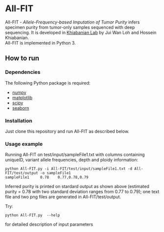 
# All-FIT

All-FIT - *Allele-Frequency-based Imputation of Tumor Purity* infers specimen purity from tumor-only samples sequenced with deep sequencing. It is developed in [Khiabanian Lab](http://khiabanian-lab.org/) by Jui Wan Loh and Hossein Khiabanian.<br/>
All-FIT is implemented in Python 3.

## How to run

### Dependencies

The following Python package is required:

- [numpy](http://www.numpy.org)
- [matplotlib](https://matplotlib.org/)
- [scipy](https://www.scipy.org/install.html)
- [seaborn](https://pypi.org/project/seaborn/)

### Installation

Just clone this repository and run All-FIT as described below.

### Usage example

Running All-FIT on test/input/sampleFile1.txt with columns containing uniqueID, variant allele frequencies, depth and ploidy information:

```
python All-FIT.py -i All-FIT/test/input/sampleFile1.txt -d All-FIT/test/output -o sampleFile1
sampleFile1     0.78    0.77,0.78,0.79
```

Inferred purity is printed on stardard output as shown above (estimated purity = 0.78 with two standard deviation ranges from 0.77 to 0.79); one text file and two png files are generated in All-FIT/test/output.<br/>

Try:

```
python All-FIT.py  --help
```

for detailed description of input parameters



